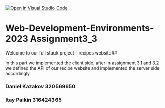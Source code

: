 [![Open in Visual Studio Code](https://classroom.github.com/assets/open-in-vscode-718a45dd9cf7e7f842a935f5ebbe5719a5e09af4491e668f4dbf3b35d5cca122.svg)](https://classroom.github.com/online_ide?assignment_repo_id=11327245&assignment_repo_type=AssignmentRepo)
# **Web-Development-Environments-2023 Assignment3_3**
Welcome to our full stack project - recipes website##

In this part we implemented the client side, after in assignment 3.1 and 3.2 we defined the API of our recipe website and implemented the server side accordingly.

### Daniel Kazakov 320569650
### Itay Paikin 316424365